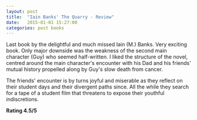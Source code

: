 ```yaml
---
layout: post
title:  "Iain Banks' The Quarry - Review"
date:   2015-01-01 15:27:00
categories: post books
---
```

Last book by the delightful and much missed Iain (M.) Banks. Very exciting book. Only major downside was the weakness of the second main character (Guy) who seemed half-written. I liked the structure of the novel, centred around the main character's encounter with his Dad and his friends' mutual history propelled along by Guy's slow death from cancer. 

The friends' encounter is by turns joyful and miserable as they reflect on their student days and their divergent paths since. All the while they search for a tape of a student film that threatens to expose their youthful indiscretions.

**Rating 4.5/5**